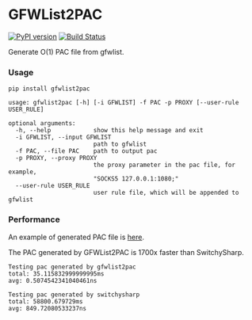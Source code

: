 GFWList2PAC
===========

[![PyPI version]][PyPI] [![Build Status]][Travis CI] 

Generate O(1) PAC file from gfwlist.

### Usage

    pip install gfwlist2pac
    
    usage: gfwlist2pac [-h] [-i GFWLIST] -f PAC -p PROXY [--user-rule USER_RULE]
    
    optional arguments:
      -h, --help            show this help message and exit
      -i GFWLIST, --input GFWLIST
                            path to gfwlist
      -f PAC, --file PAC    path to output pac
      -p PROXY, --proxy PROXY
                            the proxy parameter in the pac file, for example,
                            "SOCKS5 127.0.0.1:1080;"
      --user-rule USER_RULE
                            user rule file, which will be appended to gfwlist

### Performance

An example of generated PAC file is [here][example].

The PAC generated by GFWList2PAC is 1700x faster than SwitchySharp.

    Testing pac generated by gfwlist2pac
    total: 35.115832999999995ms
    avg: 0.5074542341040461ns

    Testing pac generated by switchysharp
    total: 58800.679729ms
    avg: 849.72080533237ns

[Build Status]: https://img.shields.io/travis/clowwindy/gfwlist2pac/master.svg?style=flat
[Travis CI]:    https://travis-ci.org/clowwindy/gfwlist2pac
[PyPI]:         https://pypi.python.org/pypi/gfwlist2pac
[PyPI version]: https://img.shields.io/pypi/v/gfwlist2pac.svg?style=flat
[example]:      https://github.com/clowwindy/gfwlist2pac/blob/master/test/proxy.pac
